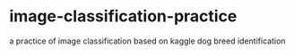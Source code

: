 # image-classification-practice
a practice of image classification based on kaggle dog breed identification
